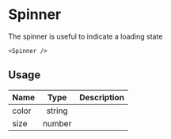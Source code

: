 <!-- 
This is an auto-generated markdown. 
You can change it in "src/atoms/Spinner.tsx" and run build:docs to update this file.
-->
# Spinner
The spinner is useful to indicate a loading state

```example
<Spinner />
```
## Usage
| Name        | Type           | Description  |
| ----------- |:--------------:| ------------:|
|color|string|
|size|number|
